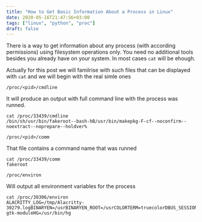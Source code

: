 ```yaml
---
title: "How to Get Basic Information About a Process in Linux"
date: 2020-05-16T21:47:56+03:00
tags: ["linux", "python", "proc"]
draft: false
---
```



There is a way to get information about any process (with according permissions) using filesystem operations only. You need no additional tools besides you already have on your system. In most cases `cat` will be ehough.

Actually for this post we will familrise with such files that can be displayed with `cat` and we will begin with the real simle ones

`/proc/<pid>/cmdline`

It will produce an output with full command line with the process was runned.

```
cat /proc/33439/cmdline
/bin/sh/usr/bin/fakeroot--bash-hB/usr/bin/makepkg-F-cf--noconfirm--noextract--noprepare--holdver%
```

`/proc/<pid>/comm`

That file contains a command name that was runned

```
cat /proc/33439/comm
fakeroot
```

`/proc/environ`

Will output all environment variables for the process


```
cat /proc/30306/environ
ALACRITTY_LOG=/tmp/Alacritty-30279.logBINARYEN=/usrBINARYEN_ROOT=/usrCOLORTERM=truecolorDBUS_SESSION_BUS_ADDRESS=unix:path=/run/user/1000/busDISPLAY=:0.0GTK_MODULES=canberra-gtk-moduleHG=/usr/bin/hg
```
